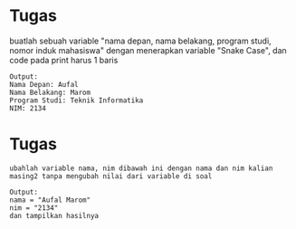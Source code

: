 # Tugas


buatlah sebuah variable "nama depan, nama belakang, program studi, nomor induk mahasiswa" dengan menerapkan variable "Snake Case", dan code pada print harus 1 baris

```
Output:
Nama Depan: Aufal
Nama Belakang: Marom
Program Studi: Teknik Informatika
NIM: 2134
```

# Tugas

```
ubahlah variable nama, nim dibawah ini dengan nama dan nim kalian masing2 tanpa mengubah nilai dari variable di soal

Output:
nama = "Aufal Marom"
nim = "2134"
dan tampilkan hasilnya
```
